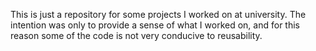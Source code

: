 This is just a repository for some projects I worked on at university. 
The intention was only to provide a sense of what I worked on, and for this reason some of the code is not very conducive to reusability.
